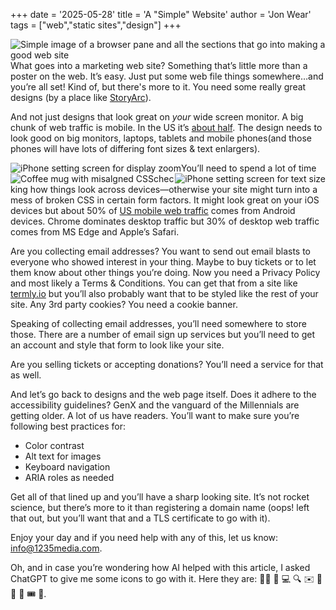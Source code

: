 +++
date = '2025-05-28'
title = 'A "Simple" Website'
author = 'Jon Wear'
tags = ["web","static sites","design"]
+++

<img style="float: left;" src="/images/postweb.png" alt="Simple image of a browser pane and all the sections that go into making a good web site">What goes into a marketing web site?  Something that’s little more than a poster on the web.  It’s easy.  Just put some web file things somewhere…and you’re all set!  Kind of, but there's more to it.  You need some really great designs (by a place like [StoryArc](https://www.storyarcinc.com/)).  


And not just designs that look great on _your_ wide screen monitor.  A big chunk of web traffic is mobile.  In the US it’s [about half](https://gs.statcounter.com/platform-market-share/desktop-mobile-tablet/united-states-of-america#monthly-202404-202504).  The design needs to look good on big monitors, laptops, tablets and mobile phones(and those phones will have lots of differing font sizes & text enlargers).  

<img style="float: left;" src="/images/displayzoom.png" alt="iPhone setting screen for display zoom" />
<img style="float: right;" src="/images/textsize.png" alt="iPhone setting screen for text size" />



<a href="https://www.amazon.com/3dRose-mug_221166_6-CSS-AWESOME-Tone/dp/B01JZYDR38?_encoding=UTF8&pd_rd_w=uIl5X&content-id=amzn1.sym.255b3518-6e7f-495c-8611-30a58648072e%3Aamzn1.symc.a68f4ca3-28dc-4388-a2cf-24672c480d8f&pf_rd_p=255b3518-6e7f-495c-8611-30a58648072e&pf_rd_r=705MYATT05T8A9CT9HZW&pd_rd_wg=56NQd&pd_rd_r=82b5c590-599f-4eb4-901b-467875d3022b&th=1&linkCode=ll1&tag=jwcode-20&linkId=eb39500991c926d2a435c9acf7f73b87&language=en_US&ref_=as_li_ss_tl"><img style="float: left;" src="/images/badcss.png" alt="Coffee mug with misalgned CSS"></a>
You’ll need to spend a lot of time checking how things look across devices—otherwise your site might turn into a mess of broken CSS in certain form factors. It might look great on your iOS devices but about 50% of [US mobile web traffic](https://gs.statcounter.com/browser-market-share/mobile/united-states-of-america#monthly-202404-202504) comes from Android devices.  Chrome dominates desktop traffic but 30% of desktop web traffic comes from MS Edge and Apple’s Safari.

Are you collecting email addresses?  You want to send out email blasts to everyone who showed interest in your thing.  Maybe to buy tickets or to let them know about other things you’re doing.  Now you need a Privacy Policy and most likely a Terms & Conditions.  You can get that from a site like [termly.io](http://termly.io) but you’ll also probably want that to be styled like the rest of your site.  Any 3rd party cookies?  You need a cookie banner.

Speaking of collecting email addresses, you’ll need somewhere to store those.  There are a number of email sign up services but you’ll need to get an account and style that form to look like your site.

Are you selling tickets or accepting donations?  You’ll need a service for that as well.  

And let’s go back to designs and the web page itself.  Does it adhere to the accessibility guidelines?  GenX and the vanguard of the Millennials are getting older.  A lot of us have readers.  You’ll want to make sure you’re following best practices for:

* Color contrast
* Alt text for images
* Keyboard navigation
* ARIA roles as needed

Get all of that lined up and you’ll have a sharp looking site.  It’s not rocket science, but there’s more to it than registering a domain name (oops! left that out, but you’ll want that and a TLS certificate to go with it).

Enjoy your day and if you need help with any of this, let us know: [info@1235media.com](info@1235media.com).

Oh, and in case you’re wondering how AI helped with this article, I asked ChatGPT to give me some icons to go with it.  Here they are:  🧑‍💻 📱 💻 🔍 ✉️ 🧾 🍪 🧠 🎟️ 🚀.
	

